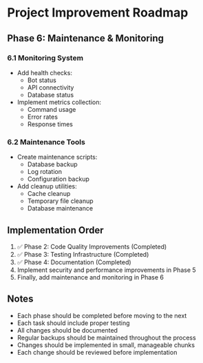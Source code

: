# Project Improvement Roadmap


## Phase 6: Maintenance & Monitoring

### 6.1 Monitoring System
- Add health checks:
  - Bot status
  - API connectivity
  - Database status
- Implement metrics collection:
  - Command usage
  - Error rates
  - Response times

### 6.2 Maintenance Tools
- Create maintenance scripts:
  - Database backup
  - Log rotation
  - Configuration backup
- Add cleanup utilities:
  - Cache cleanup
  - Temporary file cleanup
  - Database maintenance

## Implementation Order

1. ✅ Phase 2: Code Quality Improvements (Completed)
2. ✅ Phase 3: Testing Infrastructure (Completed)
3. ✅ Phase 4: Documentation (Completed)
4. Implement security and performance improvements in Phase 5
5. Finally, add maintenance and monitoring in Phase 6

## Notes
- Each phase should be completed before moving to the next
- Each task should include proper testing
- All changes should be documented
- Regular backups should be maintained throughout the process
- Changes should be implemented in small, manageable chunks
- Each change should be reviewed before implementation 